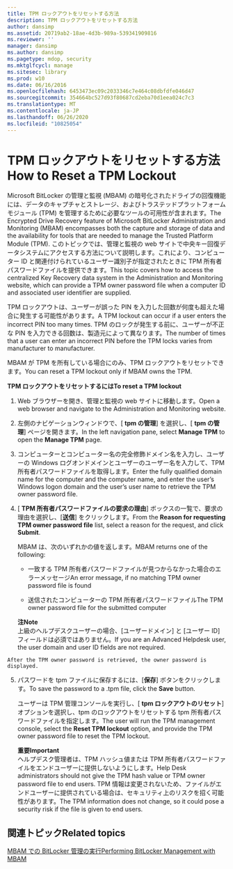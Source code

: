 ```yaml
---
title: TPM ロックアウトをリセットする方法
description: TPM ロックアウトをリセットする方法
author: dansimp
ms.assetid: 20719ab2-18ae-4d3b-989a-539341909816
ms.reviewer: ''
manager: dansimp
ms.author: dansimp
ms.pagetype: mdop, security
ms.mktglfcycl: manage
ms.sitesec: library
ms.prod: w10
ms.date: 06/16/2016
ms.openlocfilehash: 6453473ec09c2033346c7e464c08dbfdfe046d47
ms.sourcegitcommit: 354664bc527d93f80687cd2eba70d1eea024c7c3
ms.translationtype: MT
ms.contentlocale: ja-JP
ms.lasthandoff: 06/26/2020
ms.locfileid: "10825054"
---
```

# <span data-ttu-id="9d628-103">TPM ロックアウトをリセットする方法</span><span class="sxs-lookup"><span data-stu-id="9d628-103">How to Reset a TPM Lockout</span></span>


<span data-ttu-id="9d628-104">Microsoft BitLocker の管理と監視 (MBAM) の暗号化されたドライブの回復機能には、データのキャプチャとストレージ、およびトラステッドプラットフォームモジュール (TPM) を管理するために必要なツールの可用性が含まれます。</span><span class="sxs-lookup"><span data-stu-id="9d628-104">The Encrypted Drive Recovery feature of Microsoft BitLocker Administration and Monitoring (MBAM) encompasses both the capture and storage of data and the availability for tools that are needed to manage the Trusted Platform Module (TPM).</span></span> <span data-ttu-id="9d628-105">このトピックでは、管理と監視の web サイトで中央キー回復データシステムにアクセスする方法について説明します。これにより、コンピューター ID と関連付けられているユーザー識別子が指定されたときに TPM 所有者パスワードファイルを提供できます。</span><span class="sxs-lookup"><span data-stu-id="9d628-105">This topic covers how to access the centralized Key Recovery data system in the Administration and Monitoring website, which can provide a TPM owner password file when a computer ID and associated user identifier are supplied.</span></span>

<span data-ttu-id="9d628-106">TPM ロックアウトは、ユーザーが誤った PIN を入力した回数が何度も超えた場合に発生する可能性があります。</span><span class="sxs-lookup"><span data-stu-id="9d628-106">A TPM lockout can occur if a user enters the incorrect PIN too many times.</span></span> <span data-ttu-id="9d628-107">TPM のロックが発生する前に、ユーザーが不正な PIN を入力できる回数は、製造元によって異なります。</span><span class="sxs-lookup"><span data-stu-id="9d628-107">The number of times that a user can enter an incorrect PIN before the TPM locks varies from manufacturer to manufacturer.</span></span>

<span data-ttu-id="9d628-108">MBAM が TPM を所有している場合にのみ、TPM ロックアウトをリセットできます。</span><span class="sxs-lookup"><span data-stu-id="9d628-108">You can reset a TPM lockout only if MBAM owns the TPM.</span></span>

**<span data-ttu-id="9d628-109">TPM ロックアウトをリセットするには</span><span class="sxs-lookup"><span data-stu-id="9d628-109">To reset a TPM lockout</span></span>**

1.  <span data-ttu-id="9d628-110">Web ブラウザーを開き、管理と監視の web サイトに移動します。</span><span class="sxs-lookup"><span data-stu-id="9d628-110">Open a web browser and navigate to the Administration and Monitoring website.</span></span>

2.  <span data-ttu-id="9d628-111">左側のナビゲーションウィンドウで、[ **tpm の管理**] を選択し、[ **tpm の管理**] ページを開きます。</span><span class="sxs-lookup"><span data-stu-id="9d628-111">In the left navigation pane, select **Manage TPM** to open the **Manage TPM** page.</span></span>

3.  <span data-ttu-id="9d628-112">コンピューターとコンピューター名の完全修飾ドメイン名を入力し、ユーザーの Windows ログオンドメインとユーザーのユーザー名を入力して、TPM 所有者パスワードファイルを取得します。</span><span class="sxs-lookup"><span data-stu-id="9d628-112">Enter the fully qualified domain name for the computer and the computer name, and enter the user’s Windows logon domain and the user’s user name to retrieve the TPM owner password file.</span></span>

4.  <span data-ttu-id="9d628-113">[ **TPM 所有者パスワードファイルの要求の理由**] ボックスの一覧で、要求の理由を選択し、[**送信**] をクリックします。</span><span class="sxs-lookup"><span data-stu-id="9d628-113">From the **Reason for requesting TPM owner password file** list, select a reason for the request, and click **Submit**.</span></span>

    <span data-ttu-id="9d628-114">MBAM は、次のいずれかの値を返します。</span><span class="sxs-lookup"><span data-stu-id="9d628-114">MBAM returns one of the following:</span></span>

    -   <span data-ttu-id="9d628-115">一致する TPM 所有者パスワードファイルが見つからなかった場合のエラーメッセージ</span><span class="sxs-lookup"><span data-stu-id="9d628-115">An error message, if no matching TPM owner password file is found</span></span>

    -   <span data-ttu-id="9d628-116">送信されたコンピューターの TPM 所有者パスワードファイル</span><span class="sxs-lookup"><span data-stu-id="9d628-116">The TPM owner password file for the submitted computer</span></span>

    **<span data-ttu-id="9d628-117">注</span><span class="sxs-lookup"><span data-stu-id="9d628-117">Note</span></span>**  
    <span data-ttu-id="9d628-118">上級のヘルプデスクユーザーの場合、[ユーザードメイン] と [ユーザー ID] フィールドは必須ではありません。</span><span class="sxs-lookup"><span data-stu-id="9d628-118">If you are an Advanced Helpdesk user, the user domain and user ID fields are not required.</span></span>



~~~
After the TPM owner password is retrieved, the owner password is displayed.
~~~

5. <span data-ttu-id="9d628-119">パスワードを tpm ファイルに保存するには、[**保存**] ボタンをクリックします。</span><span class="sxs-lookup"><span data-stu-id="9d628-119">To save the password to a .tpm file, click the **Save** button.</span></span>

   <span data-ttu-id="9d628-120">ユーザーは TPM 管理コンソールを実行し、[ **tpm ロックアウトのリセット**] オプションを選択し、tpm のロックアウトをリセットする tpm 所有者パスワードファイルを指定します。</span><span class="sxs-lookup"><span data-stu-id="9d628-120">The user will run the TPM management console, select the **Reset TPM lockout** option, and provide the TPM owner password file to reset the TPM lockout.</span></span>

   **<span data-ttu-id="9d628-121">重要</span><span class="sxs-lookup"><span data-stu-id="9d628-121">Important</span></span>**  
   <span data-ttu-id="9d628-122">ヘルプデスク管理者は、TPM ハッシュ値または TPM 所有者パスワードファイルをエンドユーザーに提供しないようにします。</span><span class="sxs-lookup"><span data-stu-id="9d628-122">Help Desk administrators should not give the TPM hash value or TPM owner password file to end users.</span></span> <span data-ttu-id="9d628-123">TPM 情報は変更されないため、ファイルがエンドユーザーに提供されている場合は、セキュリティ上のリスクを招く可能性があります。</span><span class="sxs-lookup"><span data-stu-id="9d628-123">The TPM information does not change, so it could pose a security risk if the file is given to end users.</span></span>



## <span data-ttu-id="9d628-124">関連トピック</span><span class="sxs-lookup"><span data-stu-id="9d628-124">Related topics</span></span>


[<span data-ttu-id="9d628-125">MBAM での BitLocker 管理の実行</span><span class="sxs-lookup"><span data-stu-id="9d628-125">Performing BitLocker Management with MBAM</span></span>](performing-bitlocker-management-with-mbam-mbam-2.md)









